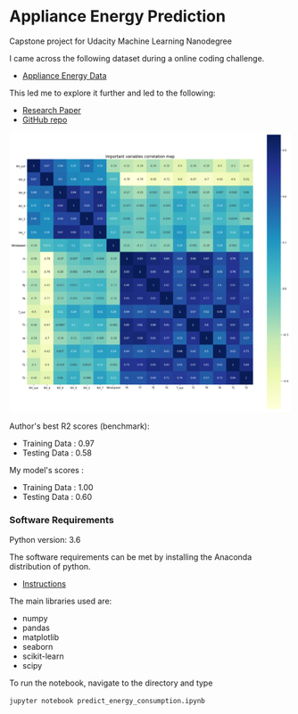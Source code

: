 # Appliance Energy Prediction

Capstone project for Udacity Machine Learning Nanodegree

I came across the following dataset during a online coding challenge.
* [Appliance Energy Data](http://archive.ics.uci.edu/ml/datasets/Appliances+energy+prediction)

This led me to explore it further and led to the following:
* [Research Paper](http://dx.doi.org/10.1016/j.enbuild.2017.01.083)           <br>
* [GitHub repo](https://github.com/LuisM78/Appliances-energy-prediction-data)

<img src='https://github.com/bigfatgoalie/MLND_capstone/blob/master/Corr_heatmap.png'><br>

Author's best R2 scores (benchmark):
* Training Data : 0.97
* Testing Data  : 0.58 

My model's scores :
* Training Data : 1.00
* Testing Data  : 0.60

### Software Requirements

Python version: 3.6

The software requirements can be met by installing the Anaconda distribution of python. 
* [Instructions](https://conda.io/docs/user-guide/install/index.html)

The main libraries used are:
* numpy
* pandas
* matplotlib
* seaborn
* scikit-learn
* scipy

To run the notebook, navigate to the directory and type

```jupyter notebook predict_energy_consumption.ipynb```
